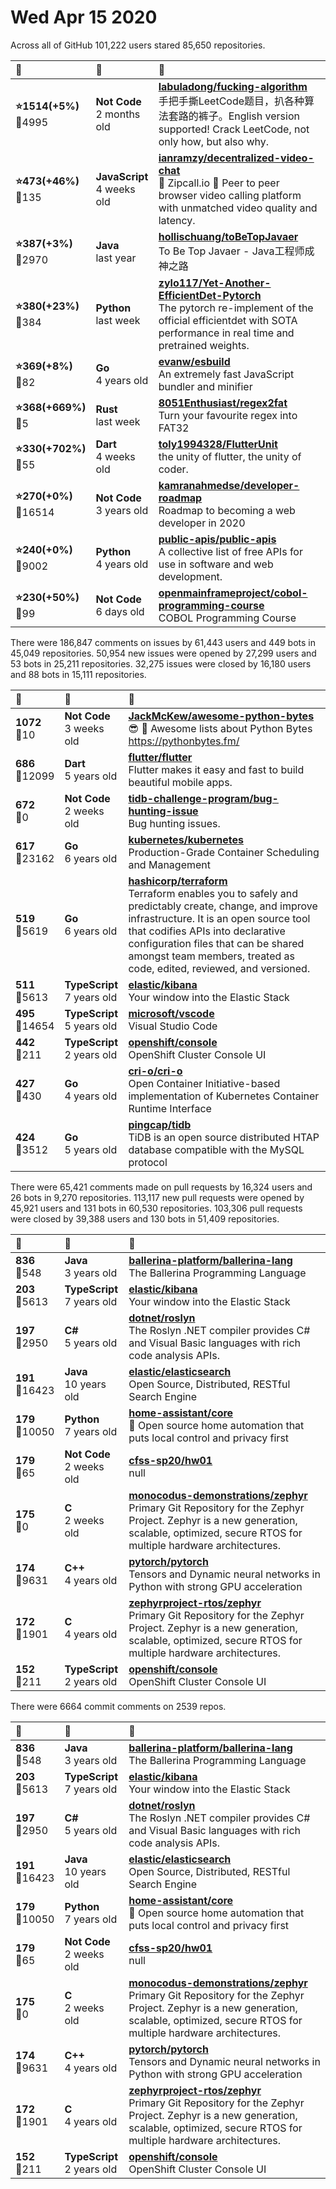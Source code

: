 # Wed Apr 15 2020

Across all of GitHub 101,222 users stared 
85,650 repositories. 

| :page_with_curl: | :calendar: | :page_with_curl: |
| :--- | :--- | :--- |
| **:star:1514(+5%)**<br>:twisted_rightwards_arrows:4995 | **Not Code**<br>2 months old | **[labuladong/fucking-algorithm](https://github.com/labuladong/fucking-algorithm)**<br>手把手撕LeetCode题目，扒各种算法套路的裤子。English version supported! Crack LeetCode, not only how, but also why.  |
| **:star:473(+46%)**<br>:twisted_rightwards_arrows:135 | **JavaScript**<br>4 weeks old | **[ianramzy/decentralized-video-chat](https://github.com/ianramzy/decentralized-video-chat)**<br>🚀 Zipcall.io  🚀 Peer to peer browser video calling platform with unmatched video quality and latency. |
| **:star:387(+3%)**<br>:twisted_rightwards_arrows:2970 | **Java**<br>last year | **[hollischuang/toBeTopJavaer](https://github.com/hollischuang/toBeTopJavaer)**<br>To Be Top Javaer - Java工程师成神之路 |
| **:star:380(+23%)**<br>:twisted_rightwards_arrows:384 | **Python**<br>last week | **[zylo117/Yet-Another-EfficientDet-Pytorch](https://github.com/zylo117/Yet-Another-EfficientDet-Pytorch)**<br>The pytorch re-implement of the official efficientdet with SOTA performance in real time and pretrained weights. |
| **:star:369(+8%)**<br>:twisted_rightwards_arrows:82 | **Go**<br>4 years old | **[evanw/esbuild](https://github.com/evanw/esbuild)**<br>An extremely fast JavaScript bundler and minifier |
| **:star:368(+669%)**<br>:twisted_rightwards_arrows:5 | **Rust**<br>last week | **[8051Enthusiast/regex2fat](https://github.com/8051Enthusiast/regex2fat)**<br>Turn your favourite regex into FAT32 |
| **:star:330(+702%)**<br>:twisted_rightwards_arrows:55 | **Dart**<br>4 weeks old | **[toly1994328/FlutterUnit](https://github.com/toly1994328/FlutterUnit)**<br>the unity of flutter, the unity of coder. |
| **:star:270(+0%)**<br>:twisted_rightwards_arrows:16514 | **Not Code**<br>3 years old | **[kamranahmedse/developer-roadmap](https://github.com/kamranahmedse/developer-roadmap)**<br>Roadmap to becoming a web developer in 2020 |
| **:star:240(+0%)**<br>:twisted_rightwards_arrows:9002 | **Python**<br>4 years old | **[public-apis/public-apis](https://github.com/public-apis/public-apis)**<br>A collective list of free APIs for use in software and web development. |
| **:star:230(+50%)**<br>:twisted_rightwards_arrows:99 | **Not Code**<br>6 days old | **[openmainframeproject/cobol-programming-course](https://github.com/openmainframeproject/cobol-programming-course)**<br>COBOL Programming Course |

There were 186,847 comments on issues by 61,443 users and 449 bots in 45,049 repositories.
50,954 new issues were opened by 27,299 users and 53 bots in 25,211 repositories.
32,275 issues were closed by 16,180 users and 88 bots in 15,111 repositories.

| :speech_balloon: | :calendar: | :page_with_curl: |
| :--- | :--- | :--- |
| **1072**<br>:twisted_rightwards_arrows:10 | **Not Code**<br>3 weeks old | **[JackMcKew/awesome-python-bytes](https://github.com/JackMcKew/awesome-python-bytes)**<br>😎 🐍 Awesome lists about Python Bytes https://pythonbytes.fm/ |
| **686**<br>:twisted_rightwards_arrows:12099 | **Dart**<br>5 years old | **[flutter/flutter](https://github.com/flutter/flutter)**<br>Flutter makes it easy and fast to build beautiful mobile apps. |
| **672**<br>:twisted_rightwards_arrows:0 | **Not Code**<br>2 weeks old | **[tidb-challenge-program/bug-hunting-issue](https://github.com/tidb-challenge-program/bug-hunting-issue)**<br>Bug hunting issues. |
| **617**<br>:twisted_rightwards_arrows:23162 | **Go**<br>6 years old | **[kubernetes/kubernetes](https://github.com/kubernetes/kubernetes)**<br>Production-Grade Container Scheduling and Management |
| **519**<br>:twisted_rightwards_arrows:5619 | **Go**<br>6 years old | **[hashicorp/terraform](https://github.com/hashicorp/terraform)**<br>Terraform enables you to safely and predictably create, change, and improve infrastructure. It is an open source tool that codifies APIs into declarative configuration files that can be shared amongst team members, treated as code, edited, reviewed, and versioned. |
| **511**<br>:twisted_rightwards_arrows:5613 | **TypeScript**<br>7 years old | **[elastic/kibana](https://github.com/elastic/kibana)**<br>Your window into the Elastic Stack |
| **495**<br>:twisted_rightwards_arrows:14654 | **TypeScript**<br>5 years old | **[microsoft/vscode](https://github.com/microsoft/vscode)**<br>Visual Studio Code |
| **442**<br>:twisted_rightwards_arrows:211 | **TypeScript**<br>2 years old | **[openshift/console](https://github.com/openshift/console)**<br>OpenShift Cluster Console UI |
| **427**<br>:twisted_rightwards_arrows:430 | **Go**<br>4 years old | **[cri-o/cri-o](https://github.com/cri-o/cri-o)**<br>Open Container Initiative-based implementation of Kubernetes Container Runtime Interface |
| **424**<br>:twisted_rightwards_arrows:3512 | **Go**<br>5 years old | **[pingcap/tidb](https://github.com/pingcap/tidb)**<br>TiDB is an open source distributed HTAP database compatible with the MySQL protocol  |

There were 65,421 comments made on pull requests by 16,324 users and 26 bots in 9,270 repositories.
113,117 new pull requests were opened by 45,921 users and 131 bots in 60,530 repositories.
103,306 pull requests were closed by 39,388 users and 130 bots in 51,409 repositories.

| :speech_balloon: | :calendar: | :page_with_curl: |
| :--- | :--- | :--- |
| **836**<br>:twisted_rightwards_arrows:548 | **Java**<br>3 years old | **[ballerina-platform/ballerina-lang](https://github.com/ballerina-platform/ballerina-lang)**<br>The Ballerina Programming Language |
| **203**<br>:twisted_rightwards_arrows:5613 | **TypeScript**<br>7 years old | **[elastic/kibana](https://github.com/elastic/kibana)**<br>Your window into the Elastic Stack |
| **197**<br>:twisted_rightwards_arrows:2950 | **C#**<br>5 years old | **[dotnet/roslyn](https://github.com/dotnet/roslyn)**<br>The Roslyn .NET compiler provides C# and Visual Basic languages with rich code analysis APIs. |
| **191**<br>:twisted_rightwards_arrows:16423 | **Java**<br>10 years old | **[elastic/elasticsearch](https://github.com/elastic/elasticsearch)**<br>Open Source, Distributed, RESTful Search Engine |
| **179**<br>:twisted_rightwards_arrows:10050 | **Python**<br>7 years old | **[home-assistant/core](https://github.com/home-assistant/core)**<br>:house_with_garden: Open source home automation that puts local control and privacy first |
| **179**<br>:twisted_rightwards_arrows:65 | **Not Code**<br>2 weeks old | **[cfss-sp20/hw01](https://github.com/cfss-sp20/hw01)**<br>null |
| **175**<br>:twisted_rightwards_arrows:0 | **C**<br>2 weeks old | **[monocodus-demonstrations/zephyr](https://github.com/monocodus-demonstrations/zephyr)**<br>Primary Git Repository for the Zephyr Project. Zephyr is a new generation, scalable, optimized, secure RTOS for multiple hardware architectures. |
| **174**<br>:twisted_rightwards_arrows:9631 | **C++**<br>4 years old | **[pytorch/pytorch](https://github.com/pytorch/pytorch)**<br>Tensors and Dynamic neural networks in Python with strong GPU acceleration |
| **172**<br>:twisted_rightwards_arrows:1901 | **C**<br>4 years old | **[zephyrproject-rtos/zephyr](https://github.com/zephyrproject-rtos/zephyr)**<br>Primary Git Repository for the Zephyr Project. Zephyr is a new generation, scalable, optimized, secure RTOS for multiple hardware architectures. |
| **152**<br>:twisted_rightwards_arrows:211 | **TypeScript**<br>2 years old | **[openshift/console](https://github.com/openshift/console)**<br>OpenShift Cluster Console UI |

There were 6664 commit comments on 2539 repos.

| :speech_balloon: | :calendar: | :page_with_curl: |
| :--- | :--- | :--- |
| **836**<br>:twisted_rightwards_arrows:548 | **Java**<br>3 years old | **[ballerina-platform/ballerina-lang](https://github.com/ballerina-platform/ballerina-lang)**<br>The Ballerina Programming Language |
| **203**<br>:twisted_rightwards_arrows:5613 | **TypeScript**<br>7 years old | **[elastic/kibana](https://github.com/elastic/kibana)**<br>Your window into the Elastic Stack |
| **197**<br>:twisted_rightwards_arrows:2950 | **C#**<br>5 years old | **[dotnet/roslyn](https://github.com/dotnet/roslyn)**<br>The Roslyn .NET compiler provides C# and Visual Basic languages with rich code analysis APIs. |
| **191**<br>:twisted_rightwards_arrows:16423 | **Java**<br>10 years old | **[elastic/elasticsearch](https://github.com/elastic/elasticsearch)**<br>Open Source, Distributed, RESTful Search Engine |
| **179**<br>:twisted_rightwards_arrows:10050 | **Python**<br>7 years old | **[home-assistant/core](https://github.com/home-assistant/core)**<br>:house_with_garden: Open source home automation that puts local control and privacy first |
| **179**<br>:twisted_rightwards_arrows:65 | **Not Code**<br>2 weeks old | **[cfss-sp20/hw01](https://github.com/cfss-sp20/hw01)**<br>null |
| **175**<br>:twisted_rightwards_arrows:0 | **C**<br>2 weeks old | **[monocodus-demonstrations/zephyr](https://github.com/monocodus-demonstrations/zephyr)**<br>Primary Git Repository for the Zephyr Project. Zephyr is a new generation, scalable, optimized, secure RTOS for multiple hardware architectures. |
| **174**<br>:twisted_rightwards_arrows:9631 | **C++**<br>4 years old | **[pytorch/pytorch](https://github.com/pytorch/pytorch)**<br>Tensors and Dynamic neural networks in Python with strong GPU acceleration |
| **172**<br>:twisted_rightwards_arrows:1901 | **C**<br>4 years old | **[zephyrproject-rtos/zephyr](https://github.com/zephyrproject-rtos/zephyr)**<br>Primary Git Repository for the Zephyr Project. Zephyr is a new generation, scalable, optimized, secure RTOS for multiple hardware architectures. |
| **152**<br>:twisted_rightwards_arrows:211 | **TypeScript**<br>2 years old | **[openshift/console](https://github.com/openshift/console)**<br>OpenShift Cluster Console UI |

